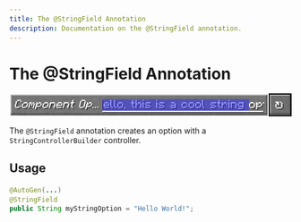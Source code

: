 ```yaml
---
title: The @StringField Annotation
description: Documentation on the @StringField annotation.
---
```


<script setup>
import ViewGithub from '../../components/ViewGithub.vue'
</script>

# The @StringField Annotation

<ViewGithub url="https://github.com/isXander/YetAnotherConfigLib/blob/1.20.x/dev/common/src/main/java/dev/isxander/yacl3/config/v2/api/autogen/StringField.java" />

![string field preview](./_assets/stringfield.png)

The `@StringField` annotation creates an option with a `StringControllerBuilder` controller.

## Usage

```java
@AutoGen(...)
@StringField
public String myStringOption = "Hello World!";
```